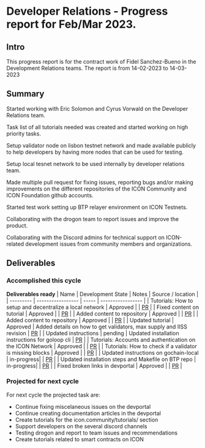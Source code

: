 # Developer Relations - Progress report for Feb/Mar 2023.

## Intro
This progress report is for the contract work of Fidel Sanchez-Bueno in the Development Relations teams. The report is from  14-02-2023 to 14-03-2023

## Summary

Started working with Eric Solomon and Cyrus Vorwald on the Developer Relations team.

Task list of all tutorials needed was created and started working on high priority tasks.

Setup validator node on lisbon testnet network and made available publicly to help developers by having more nodes that can be used for testing.

Setup local tesnet network to be used internally by developer relations team.

Made multiple pull request for fixing issues, reporting bugs and/or making improvements on the different repositories of the ICON Community and ICON Foundation github accounts.

Started test work setting up BTP relayer environment on ICON Testnets.

Collaborating with the drogon team to report issues and improve the product.

Collaborating  with the Discord admins for technical support on ICON-related development issues from community members and organizations.

## Deliverables

### Accomplished this cycle

__Deliverables ready__
| Name | Development State | Notes | Source / location |
| --------- | ----------------- | ----- | ----------------- |
| Tutorials: How to setup and decentralize a local network | Approved |  | [PR](https://github.com/icon-project/devportal/commit/47ee985a8ece8e38270f6c5bf6cb5ff692f36c53) |
| Fixed content on tutorial | Approved |  | [PR](https://github.com/icon-project/devportal/pull/61) |
| Added content to repository | Approved |  | [PR](https://github.com/icon-community/awesome-icon/pull/24) |
| Added content to repository | Approved |  | [PR](https://github.com/icon-community/awesome-icon/pull/24) |
| Updated tutorial | Approved | Added details on how to get validators, max supply and IISS revision | [PR](https://github.com/icon-project/devportal/pull/66) |
| Updated instructions | pending | Updated installation instructions for goloop cli | [PR](https://github.com/icon-project/devportal/pull/67) |
| Tutorials: Accounts and authentication on the ICON Network | Approved |  | [PR](https://docs.icon.community/icon-stack/accounts-and-authentication) |
| Tutorials: How to check if a validator is missing blocks | Approved |  | [PR](https://docs.icon.community/support/advanced-topics/validator-nodes/how-to-check-if-a-validator-is-missing-blocks) |
| Updated instructions on gochain-local | in-progress|  | [PR](https://github.com/icon-project/gochain-local/pull/6) |
| Updated installation steps and Makefile on BTP repo | in-progress|  | [PR](https://github.com/icon-project/btp2/pull/1) |
| Fixed broken links in devportal | Approved |  | [PR](https://github.com/icon-project/devportal/pull/63) |


### Projected for next cycle

For next cycle the projected task are:
* Continue fixing miscelaneous issues on the devportal
* Continue creating documentation articles in the devportal
* Create tutorials for the icon.community/tutorials/ section
* Support developers on the several discord channels
* Testing drogon and report to team issues and recommendations
* Create tutorials related to smart contracts on ICON
